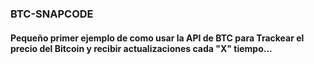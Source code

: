 ### BTC-SNAPCODE

#### Pequeño  primer ejemplo de como usar la API de BTC para Trackear el precio del Bitcoin y recibir actualizaciones cada "X" tiempo...
 
